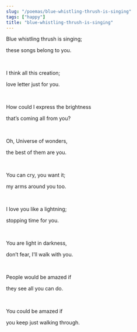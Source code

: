```yaml
---
slug: "/poemas/blue-whistling-thrush-is-singing"
tags: ["happy"]
title: "blue-whistling-thrush-is-singing"
---
```

Blue whistling thrush is singing;

these songs belong to you.

&nbsp;

I think all this creation;

love letter just for you.

&nbsp;

How could I express the brightness

that’s coming all from you?

&nbsp;

Oh, Universe of wonders,

the best of them are you.

&nbsp;

You can cry, you want it;

my arms around you too.

&nbsp;

I love you like a lightning;

stopping time for you.

&nbsp;

You are light in darkness,

don’t fear, I'll walk with you.

&nbsp;

People would be amazed if

they see all you can do.

&nbsp;

You could be amazed if

you keep just walking through.